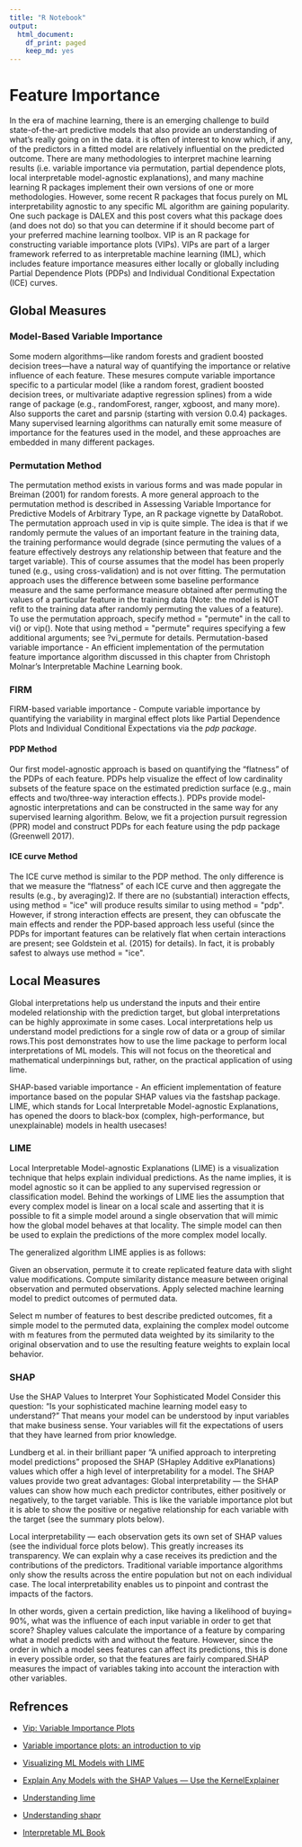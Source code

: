 ```yaml
---
title: "R Notebook"
output:
  html_document:
    df_print: paged
    keep_md: yes
---
```


# Feature Importance 

In the era of machine learning, there is an emerging challenge to build state-of-the-art predictive models that also provide an understanding of what’s really going on in the data. it is often of interest to know which, if any, of the predictors in a fitted model are relatively influential on the predicted outcome. 
There are many methodologies to interpret machine learning results (i.e. variable importance via permutation, partial dependence plots, local interpretable model-agnostic explanations), and many machine learning R packages implement their own versions of one or more methodologies. However, some recent R packages that focus purely on ML interpretability agnostic to any specific ML algorithm are gaining popularity. One such package is DALEX and this post covers what this package does (and does not do) so that you can determine if it should become part of your preferred machine learning toolbox. VIP is an R package for constructing variable importance plots (VIPs). VIPs are part of a larger framework referred to as interpretable machine learning (IML), which includes feature importance measures either locally or globally including Partial Dependence Plots (PDPs) and Individual Conditional Expectation (ICE) curves.

## Global Measures

### Model-Based Variable Importance 

Some modern algorithms—like random forests and gradient boosted decision trees—have a natural way of quantifying the importance or relative influence of each feature. These mesures compute variable importance specific to a particular model (like a random forest, gradient boosted decision trees, or multivariate adaptive regression splines) from a wide range of package (e.g., randomForest, ranger, xgboost, and many more). Also supports the caret and parsnip (starting with version 0.0.4) packages. Many supervised learning algorithms can naturally emit some measure of importance for the features used in the model, and these approaches are embedded in many different packages. 

### Permutation Method

The permutation method exists in various forms and was made popular in Breiman (2001) for random forests. A more general approach to the permutation method is described in Assessing Variable Importance for Predictive Models of Arbitrary Type, an R package vignette by DataRobot. The permutation approach used in vip is quite simple. The idea is that if we randomly permute the values of an important feature in the training data, the training performance would degrade (since permuting the values of a feature effectively destroys any relationship between that feature and the target variable). This of course assumes that the model has been properly tuned (e.g., using cross-validation) and is not over fitting. The permutation approach uses the difference between some baseline performance measure  and the same performance measure obtained after permuting the values of a particular feature in the training data (Note: the model is NOT refit to the training data after randomly permuting the values of a feature). To use the permutation approach, specify method = "permute" in the call to vi() or vip(). Note that using method = "permute" requires specifying a few additional arguments; see ?vi_permute for details. Permutation-based variable importance - An efficient implementation of the permutation feature importance algorithm discussed in this chapter from Christoph Molnar’s Interpretable Machine Learning book.

### FIRM
FIRM-based variable importance - Compute variable importance by quantifying the variability in marginal effect plots like Partial Dependence Plots and Individual Conditional Expectations via the *pdp package*.

#### PDP Method

Our first model-agnostic approach is based on quantifying the “flatness” of the PDPs of each feature. PDPs help visualize the effect of low cardinality subsets of the feature space on the estimated prediction surface (e.g., main effects and two/three-way interaction effects.). PDPs provide model-agnostic interpretations and can be constructed in the same way for any supervised learning algorithm. Below, we fit a projection pursuit regression (PPR) model and construct PDPs for each feature using the pdp package (Greenwell 2017).

#### ICE curve Method

The ICE curve method is similar to the PDP method. The only difference is that we measure the “flatness” of each ICE curve and then aggregate the results (e.g., by averaging)2. If there are no (substantial) interaction effects, using method = "ice" will produce results similar to using method = "pdp". However, if strong interaction effects are present, they can obfuscate the main effects and render the PDP-based approach less useful (since the PDPs for important features can be relatively flat when certain interactions are present; see Goldstein et al. (2015) for details). In fact, it is probably safest to always use method = "ice".

## Local Measures
Global interpretations help us understand the inputs and their entire modeled relationship with the prediction target, but global interpretations can be highly approximate in some cases. Local interpretations help us understand model predictions for a single row of data or a group of similar rows.This post demonstrates how to use the lime package to perform local interpretations of ML models. This will not focus on the theoretical and mathematical underpinnings but, rather, on the practical application of using lime.

SHAP-based variable importance - An efficient implementation of feature importance based on the popular SHAP values via the fastshap package.  LIME, which stands for Local Interpretable Model-agnostic Explanations, has opened the doors to black-box (complex, high-performance, but unexplainable) models in health usecases! 

### LIME

Local Interpretable Model-agnostic Explanations (LIME) is a visualization technique that helps explain individual predictions. As the name implies, it is model agnostic so it can be applied to any supervised regression or classification model. Behind the workings of LIME lies the assumption that every complex model is linear on a local scale and asserting that it is possible to fit a simple model around a single observation that will mimic how the global model behaves at that locality. The simple model can then be used to explain the predictions of the more complex model locally.

The generalized algorithm LIME applies is as follows:

Given an observation, permute it to create replicated feature data with slight value modifications.
Compute similarity distance measure between original observation and permuted observations.
Apply selected machine learning model to predict outcomes of permuted data.

Select m number of features to best describe predicted outcomes, fit a simple model to the permuted data, explaining the complex model outcome with m features from the permuted data weighted by its similarity to the original observation and to use the resulting feature weights to explain local behavior.

### SHAP

Use the SHAP Values to Interpret Your Sophisticated Model Consider this question: “Is your sophisticated machine learning model easy to understand?” That means your model can be understood by input variables that make business sense. Your variables will fit the expectations of users that they have learned from prior knowledge.

Lundberg et al. in their brilliant paper “A unified approach to interpreting model predictions” proposed the SHAP (SHapley Additive exPlanations) values which offer a high level of interpretability for a model. The SHAP values provide two great advantages:
Global interpretability — the SHAP values can show how much each predictor contributes, either positively or negatively, to the target variable. This is like the variable importance plot but it is able to show the positive or negative relationship for each variable with the target (see the summary plots below).

Local interpretability — each observation gets its own set of SHAP values (see the individual force plots below). This greatly increases its transparency. We can explain why a case receives its prediction and the contributions of the predictors. Traditional variable importance algorithms only show the results across the entire population but not on each individual case. The local interpretability enables us to pinpoint and contrast the impacts of the factors.

In other words, given a certain prediction, like having a likelihood of buying= 90%, what was the influence of each input variable in order to get that score? Shapley values calculate the importance of a feature by comparing what a model predicts with and without the feature. However, since the order in which a model sees features can affect its predictions, this is done in every possible order, so that the features are fairly compared.SHAP measures the impact of variables taking into account the interaction with other variables.

## Refrences

+ [Vip: Variable Importance Plots](https://koalaverse.github.io/vip/)

+ [Variable importance plots: an introduction to vip](https://koalaverse.github.io/vip/articles/vip.html)

+ [Visualizing ML Models with LIME](https://uc-r.github.io/lime)

+ [Explain Any Models with the SHAP Values — Use the KernelExplainer](https://towardsdatascience.com/explain-any-models-with-the-shap-values-use-the-kernelexplainer-79de9464897a)

+ [Understanding lime](https://cran.r-project.org/web/packages/lime/vignettes/Understanding_lime.html)

+ [Understanding shapr](https://cran.r-project.org/web/packages/shapr/vignettes/understanding_shapr.html)

+ [Interpretable ML Book](https://github.com/christophM/interpretable-ml-book)
